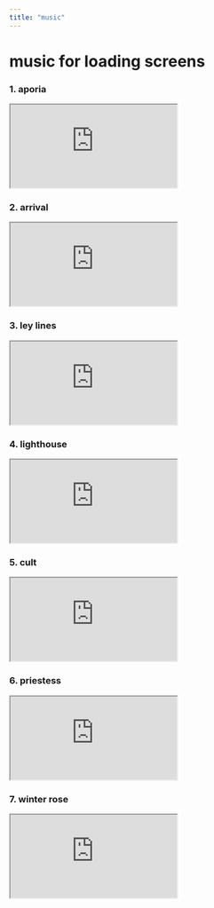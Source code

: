 ```yaml
---
title: "music"
---
```


# music for loading screens

<div class="two-col-music">

### 1. aporia

<iframe class="music" src="https://drive.google.com/file/d/1eCnDw-N2Y8hkIttjYxBe8kszTLBaI3Lh/preview" allow="autoplay"></iframe>

### 2. arrival

<iframe class="music" src="https://drive.google.com/file/d/1pyLVwQNOEDrdTSKqcGfMmowlmb5vOx5A/preview" allow="autoplay"></iframe>

### 3. ley lines

<iframe class="music" src="https://drive.google.com/file/d/1Aoej9beAQRoIaPRz0EkO7Z-Zn5gYMtSG/preview" allow="autoplay"></iframe>

### 4. lighthouse

<iframe class="music" src="https://drive.google.com/file/d/1-mrQWtG-X6L5V1Ewq0uczarSFBTLruF9/preview" allow="autoplay"></iframe>

### 5. cult

<iframe class="music" src="https://drive.google.com/file/d/1UnHugJRLm7-u_ypdnVs9SUDU_qZ2i5sr/preview" allow="autoplay"></iframe>

### 6. priestess

<iframe class="music" src="https://drive.google.com/file/d/13e6sDJ23yyrFyz9wSDQpzOn7WxkH_xD-/preview" allow="autoplay"></iframe>

### 7. winter rose

<iframe class="music" src="https://drive.google.com/file/d/1YUIAbR58e0mJmLe-jayxoUyA70Svxcda/preview" allow="autoplay"></iframe>

</div>